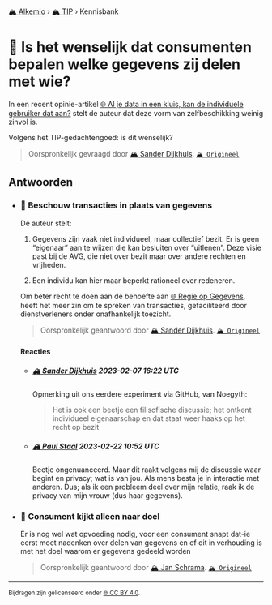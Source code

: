 [🏔️ Alkemio](https://welcome.alkem.io/) › [🏔️ TIP](https://alkem.io/tip/dashboard) › Kennisbank
# 📄 Is het wenselijk dat consumenten bepalen welke gegevens zij delen met wie?
In een recent opinie-artikel [🌐 Al je data in een kluis, kan de individuele gebruiker dat aan?](https://publicspaces.net/2022/11/10/al-je-data-in-een-kluis-kan-de-individuele-gebruiker-dat-aan/) stelt de auteur dat deze vorm van zelfbeschikking weinig zinvol is.

Volgens het TIP-gedachtengoed: is dit wenselijk?
> Oorspronkelijk gevraagd door [🏔️ Sander Dijkhuis](https://alkem.io/user/sander-dijkhuis-3912). [`🏔️ Origineel`](https://alkem.io/tip/collaboration/ishetwenselijkdat-8423)

## Antwoorden
- ### <a id="beschouwtransacties-3432"></a> 📌 Beschouw transacties in plaats van gegevens
  De auteur stelt:
  
  
  
  1. Gegevens zijn vaak niet individueel, maar collectief bezit. Er is geen “eigenaar” aan te wijzen die kan besluiten over “uitlenen”. Deze visie past bij de AVG, die niet over bezit maar over andere rechten en vrijheden.
  
  2. Een individu kan hier maar beperkt rationeel over redeneren.
  
  
  
  Om beter recht te doen aan de behoefte aan [🌐 Regie op Gegevens](https://www.digitaleoverheid.nl/overzicht-van-alle-onderwerpen/regie-op-gegevens/), heeft het meer zin om te spreken van transacties, gefaciliteerd door dienstverleners onder onafhankelijk toezicht.

  
  > Oorspronkelijk geantwoord door [🏔️ Sander Dijkhuis](https://alkem.io/tip/collaboration/ishetwenselijkdat-8423/posts/beschouwtransacties-3432). [`🏔️ Origineel`](https://alkem.io/tip/collaboration/ishetwenselijkdat-8423/posts/beschouwtransacties-3432)

  #### Reacties
    - ##### [🏔️ Sander Dijkhuis](https://alkem.io/user/sander-dijkhuis-3912) 2023-02-07 16:22 UTC
          
      Opmerking uit ons eerdere experiment via GitHub, van Noegyth:
      
      > Het is ook een beetje een filisofische discussie; het ontkent individueel eigenaarschap en dat staat weer haaks op het recht op bezit
    - ##### [🏔️ Paul Staal](https://alkem.io/user/paul-staal-854) 2023-02-22 10:52 UTC
          
      Beetje ongenuanceerd. Maar dit raakt volgens mij de discussie waar begint en privacy; wat is van jou. Als mens besta je in interactie met anderen. Dus; als ik een probleem deel over mijn relatie, raak ik de privacy van mijn vrouw (dus haar gegevens).
- ### <a id="consumentkijktalle-5081"></a> 📌 Consument kijkt alleen naar doel
  Er is nog wel wat opvoeding nodig, voor een consument snapt dat-ie eerst moet nadenken over delen van gegevens en of dit in verhouding  is met het doel waarom er gegevens gedeeld worden

  
  > Oorspronkelijk geantwoord door [🏔️ Jan Schrama](https://alkem.io/tip/collaboration/ishetwenselijkdat-8423/posts/consumentkijktalle-5081). [`🏔️ Origineel`](https://alkem.io/tip/collaboration/ishetwenselijkdat-8423/posts/consumentkijktalle-5081)

* * *
<small>Bijdragen zijn gelicenseerd onder [🌐 CC BY 4.0](https://creativecommons.org/licenses/by/4.0/deed.nl).</small>
